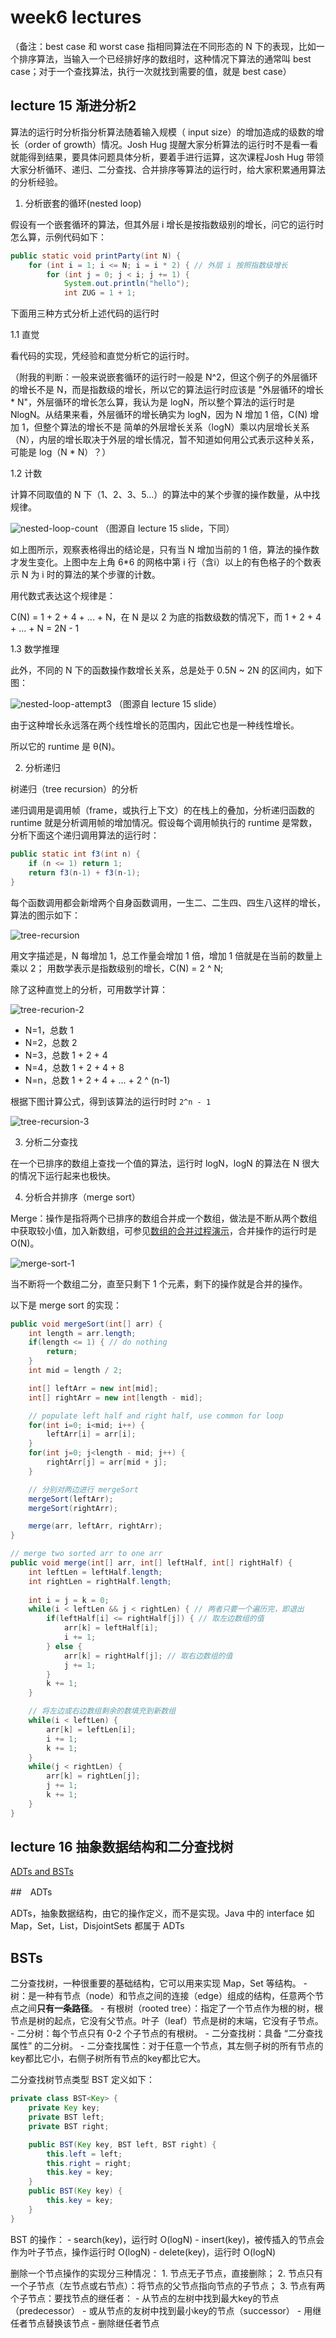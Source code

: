 # week6 lectures

（备注：best case 和 worst case 指相同算法在不同形态的 N 下的表现，比如一个排序算法，当输入一个已经排好序的数组时，这种情况下算法的通常叫 best case；对于一个查找算法，执行一次就找到需要的值，就是 best case）

## lecture 15 渐进分析2

算法的运行时分析指分析算法随着输入规模（ input size）的增加造成的级数的增长（order of growth）情况。Josh Hug 提醒大家分析算法的运行时不是看一看就能得到结果，要具体问题具体分析，要着手进行运算，这次课程Josh Hug 带领大家分析循环、递归、二分查找、合并排序等算法的运行时，给大家积累通用算法的分析经验。

1. 分析嵌套的循环(nested loop)

假设有一个嵌套循环的算法，但其外层 i 增长是按指数级别的增长，问它的运行时怎么算，示例代码如下：

```java
public static void printParty(int N) {
    for (int i = 1; i <= N; i = i * 2) { // 外层 i 按照指数级增长
        for (int j = 0; j < i; j += 1) {
            System.out.println("hello");
            int ZUG = 1 + 1;
```

下面用三种方式分析上述代码的运行时

1.1 直觉

看代码的实现，凭经验和直觉分析它的运行时。

（附我的判断：一般来说嵌套循环的运行时一般是 N^2，但这个例子的外层循环的增长不是 N，而是指数级的增长，所以它的算法运行时应该是 "外层循环的增长 * N"，外层循环的增长怎么算，我认为是 logN，所以整个算法的运行时是 NlogN。从结果来看，外层循环的增长确实为 logN，因为 N 增加 1 倍，C(N) 增加 1，但整个算法的增长不是 简单的外层增长关系（logN）乘以内层增长关系（N），内层的增长取决于外层的增长情况，暂不知道如何用公式表示这种关系，可能是 log（N * N）？）

1.2 计数

计算不同取值的 N 下（1、2、3、5...）的算法中的某个步骤的操作数量，从中找规律。

![nested-loop-count](../images/nested-loop-count-1.png)
（图源自 lecture 15 slide，下同）

如上图所示，观察表格得出的结论是，只有当 N 增加当前的 1 倍，算法的操作数才发生变化。上图中左上角 6*6 的网格中第 i 行（含i）以上的有色格子的个数表示 N 为 i 时的算法的某个步骤的计数。

用代数式表达这个规律是：

C(N) = 1 + 2 + 4 + ... + N，在 N 是以 2 为底的指数级数的情况下，而 1 + 2 + 4 + ... + N = 2N - 1

1.3 数学推理

此外，不同的 N 下的函数操作数增长关系，总是处于 0.5N ~ 2N 的区间内，如下图：

![nested-loop-attempt3](../images/nested-loop-attempt3.png)
（图源自 lecture 15 slide）

由于这种增长永远落在两个线性增长的范围内，因此它也是一种线性增长。

所以它的 runtime 是 θ(N)。

2. 分析递归

树递归（tree recursion）的分析

递归调用是调用帧（frame，或执行上下文）的在栈上的叠加，分析递归函数的 runtime 就是分析调用帧的增加情况。假设每个调用帧执行的 runtime 是常数，分析下面这个递归调用算法的运行时：

```java
public static int f3(int n) {
    if (n <= 1) return 1;
    return f3(n-1) + f3(n-1);
}
```

每个函数调用都会新增两个自身函数调用，一生二、二生四、四生八这样的增长，算法的图示如下：

![tree-recursion](../images/tree-recursion.png)

用文字描述是，N 每增加 1，总工作量会增加 1 倍，增加 1 倍就是在当前的数量上乘以 2；
用数学表示是指数级别的增长，C(N) = 2 ^ N;

除了这种直觉上的分析，可用数学计算：

![tree-recurion-2](../images/tree-recurion-2.png)

- N=1，总数 1
- N=2，总数 2
- N=3，总数 1 + 2 + 4
- N=4，总数 1 + 2 + 4 + 8
- N=n，总数 1 + 2 + 4 + ... + 2 ^ (n-1)

根据下图计算公式，得到该算法的运行时时 `2^n - 1`

![tree-recursion-3](../images/tree-recursion-3.png)

3. 分析二分查找

在一个已排序的数组上查找一个值的算法，运行时 logN，logN 的算法在 N 很大的情况下运行起来也极快。

4. 分析合并排序（merge sort）

Merge：操作是指将两个已排序的数组合并成一个数组，做法是不断从两个数组中获取较小值，加入新数组，可参见[数组的合并过程演示](https://docs.google.com/presentation/d/1mdCppuWQfKG5JUBHAMHPgbSv326JtCi5mvjH1-6XcMw/edit#slide=id.g463de7561_042)，合并操作的运行时是O(N)。

![merge-sort-1](../images/merge-sort-1.png)

当不断将一个数组二分，直至只剩下 1 个元素，剩下的操作就是合并的操作。

以下是 merge sort 的实现：

```java
public void mergeSort(int[] arr) {
    int length = arr.length;
    if(length <= 1) { // do nothing
        return;
    }
    int mid = length / 2;

    int[] leftArr = new int[mid];
    int[] rightArr = new int[length - mid];

    // populate left half and right half, use common for loop
    for(int i=0; i<mid; i++) {
        leftArr[i] = arr[i];
    }
    for(int j=0; j<length - mid; j++) {
        rightArr[j] = arr[mid + j];
    }

    // 分别对两边进行 mergeSort
    mergeSort(leftArr);
    mergeSort(rightArr);

    merge(arr, leftArr, rightArr);
}

// merge two sorted arr to one arr
public void merge(int[] arr, int[] leftHalf, int[] rightHalf) {
    int leftLen = leftHalf.length;
    int rightLen = rightHalf.length;
    
    int i = j = k = 0;
    while(i < leftLen && j < rightLen) { // 两者只要一个遍历完，即退出
        if(leftHalf[i] <= rightHalf[j]) { // 取左边数组的值
            arr[k] = leftHalf[i];
            i += 1;
        } else {
            arr[k] = rightHalf[j]; // 取右边数组的值
            j += 1;
        }
        k += 1;
    }

    // 将左边或右边数组剩余的数填充到新数组
    while(i < leftLen) {
        arr[k] = leftLen[i];
        i += 1;
        k += 1;
    }
    while(j < rightLen) {
        arr[k] = rightLen[j];
        j += 1;
        k += 1;
    }
}
```

## lecture 16 抽象数据结构和二分查找树

[ADTs and BSTs](https://cs61b-2.gitbook.io/cs61b-textbook/16.-adts-and-bsts)

##　ADTs

ADTs，抽象数据结构，由它的操作定义，而不是实现。Java 中的 interface 如 Map，Set，List，DisjointSets 都属于 ADTs

## BSTs

二分查找树，一种很重要的基础结构，它可以用来实现 Map，Set 等结构。
    - 树：是一种有节点（node）和节点之间的连接（edge）组成的结构，任意两个节点之间**只有一条路径**。
    - 有根树（rooted tree）：指定了一个节点作为根的树，根节点是树的起点，它没有父节点。叶子（leaf）节点是树的末端，它没有子节点。
    - 二分树：每个节点只有 0-2 个子节点的有根树。
    - 二分查找树：具备 “二分查找属性” 的二分树。
        - 二分查找属性：对于任意一个节点，其左侧子树的所有节点的key都比它小，右侧子树所有节点的key都比它大。

二分查找树节点类型 BST 定义如下：

```java
private class BST<Key> {
    private Key key;
    private BST left;
    private BST right;

    public BST(Key key, BST left, BST right) {
        this.left = left;
        this.right = right;
        this.key = key;
    }
    public BST(Key key) {
        this.key = key;
    }
}
```

BST 的操作：
    - search(key)，运行时 O(logN)
    - insert(key)，被传插入的节点会作为叶子节点，操作运行时 O(logN)
    - delete(key)，运行时 O(logN)

删除一个节点操作的实现分三种情况：
    1. 节点无子节点，直接删除；
    2. 节点只有一个子节点（左节点或右节点）：将节点的父节点指向节点的子节点；
    3. 节点有两个子节点：要找节点的继任者：
        - 从节点的左树中找到最大key的节点（predecessor）
        - 或从节点的友树中找到最小key的节点（successor）
        - 用继任者节点替换该节点
        - 删除继任者节点